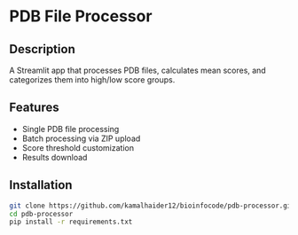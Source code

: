# PDB File Processor

## Description
A Streamlit app that processes PDB files, calculates mean scores, and categorizes them into high/low score groups.

## Features
- Single PDB file processing
- Batch processing via ZIP upload
- Score threshold customization
- Results download

## Installation
```bash
git clone https://github.com/kamalhaider12/bioinfocode/pdb-processor.git
cd pdb-processor
pip install -r requirements.txt